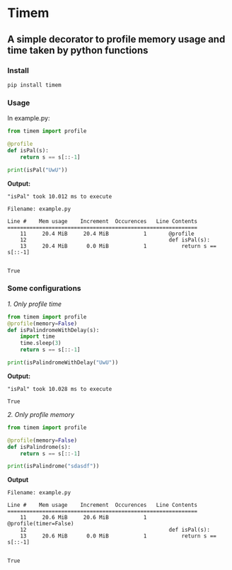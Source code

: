 # Timem
## A simple decorator to profile memory usage and time taken by python functions

### Install
```pip install timem```

### Usage

In example.py:

```python
from timem import profile

@profile
def isPal(s):
    return s == s[::-1]

print(isPal("UwU"))
```
**Output:**
```
"isPal" took 10.012 ms to execute

Filename: example.py

Line #    Mem usage    Increment  Occurences   Line Contents
============================================================
    11     20.4 MiB     20.4 MiB           1       @profile
    12                                             def isPal(s):
    13     20.4 MiB      0.0 MiB           1           return s == s[::-1]


True
```

### Some configurations
*1. Only profile time*
```python
from timem import profile
@profile(memory=False)
def isPalindromeWithDelay(s):
    import time
    time.sleep(3)
    return s == s[::-1]

print(isPalindromeWithDelay("UwU"))
```
**Output:**
```
"isPal" took 10.028 ms to execute

True
```

*2. Only profile memory*
```python
from timem import profile

@profile(memory=False)
def isPalindrome(s):
    return s == s[::-1]

print(isPalindrome("sdasdf"))
```
**Output**
```
Filename: example.py

Line #    Mem usage    Increment  Occurences   Line Contents
============================================================
    11     20.6 MiB     20.6 MiB           1       @profile(timer=False)
    12                                             def isPal(s):
    13     20.6 MiB      0.0 MiB           1           return s == s[::-1]


True
```